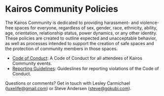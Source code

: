 Kairos Community Policies 
========

The Kairos Community is dedicated to providing harassment- and violence-free spaces for everyone, regardless of sex, gender, race, ethnicity, ability, age, orientation, relationship status, power dynamics, or any other identity. These policies are created to outline expected and unacceptable behavior, as well as processes intended to support the creation of safe spaces and the protection of community members in those spaces.

* [Code of Conduct](citizen_code_of_conduct.md): A Code of Conduct for all attendees of Kairos Community events.
* [Reporting Guidelines](reporting_guidelines.md): Guideslines for reporting violations of the Code of Conduct.

Questions or comments? Get in touch with Lesley Carmichael (luxelife@gmail.com) or Steve Andersen (steve@gokubi.com).
